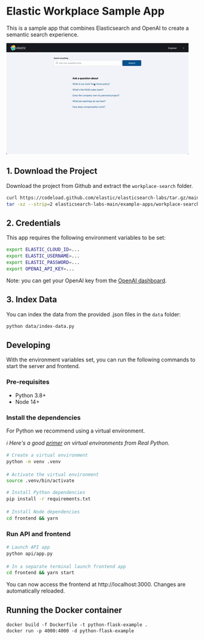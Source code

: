# Elastic Workplace Sample App

This is a sample app that combines Elasticsearch and OpenAI to create a semantic search experience.

![Screenshot of the sample app](./app-demo.gif)

## 1. Download the Project

Download the project from Github and extract the `workplace-search` folder.

```bash
curl https://codeload.github.com/elastic/elasticsearch-labs/tar.gz/main | \
tar -xz --strip=2 elasticsearch-labs-main/example-apps/workplace-search
```

## 2. Credentials

This app requires the following environment variables to be set:

```sh
export ELASTIC_CLOUD_ID=...
export ELASTIC_USERNAME=...
export ELASTIC_PASSWORD=...
export OPENAI_API_KEY=...
```

Note: you can get your OpenAI key from the [OpenAI dashboard](https://platform.openai.com/account/api-keys).


## 3. Index Data

You can index the data from the provided .json files in the `data` folder:

```sh
python data/index-data.py
```

## Developing

With the environment variables set, you can run the following commands to start the server and frontend.

### Pre-requisites

- Python 3.8+
- Node 14+

### Install the dependencies

For Python we recommend using a virtual environment.

_ℹ️ Here's a good [primer](https://realpython.com/python-virtual-environments-a-primer) on virtual environments from Real Python._

```sh
# Create a virtual environment
python -m venv .venv

# Activate the virtual environment
source .venv/bin/activate
```

```sh
# Install Python dependencies
pip install -r requirements.txt

# Install Node dependencies
cd frontend && yarn
```

### Run API and frontend

```sh
# Launch API app
python api/app.py

# In a separate terminal launch frontend app
cd frontend && yarn start
```

You can now access the frontend at http://localhost:3000. Changes are automatically reloaded.

## Running the Docker container

```
docker build -f Dockerfile -t python-flask-example .
docker run -p 4000:4000 -d python-flask-example
```
